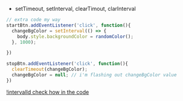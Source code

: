 - setTimeout, setInterval, clearTimout, clarInterval

```javascript
// extra code my way
startBtn.addEventListener('click', function(){
  changeBgColor = setInterval(() => {
    body.style.backgroundColor = randomColor();
  }, 1000);

})

stopBtn.addEventListener('click', function(){
  clearTimeout(changeBgColor);
  changeBgColor = null; // i'm flashing out changeBgColor value
})
```

[!intervalId check how in the code](https://www.perplexity.ai/search/if-intervalId-what-V95sUm_FRDGYQWF755n12w)